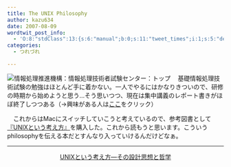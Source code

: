 ```yaml
---
title: The UNIX Philosophy
author: kazu634
date: 2007-08-09
wordtwit_post_info:
  - 'O:8:"stdClass":13:{s:6:"manual";b:0;s:11:"tweet_times";i:1;s:5:"delay";i:0;s:7:"enabled";i:1;s:10:"separation";s:2:"60";s:7:"version";s:3:"3.7";s:14:"tweet_template";b:0;s:6:"status";i:2;s:6:"result";a:0:{}s:13:"tweet_counter";i:2;s:13:"tweet_log_ids";a:1:{i:0;i:3129;}s:9:"hash_tags";a:0:{}s:8:"accounts";a:1:{i:0;s:7:"kazu634";}}'
categories:
  - つれづれ

---
```

<div class="section">
<p>
<a href="http://www.jitec.jp/index.html" onclick="__gaTracker('send', 'event', 'outbound-article', 'http://www.jitec.jp/index.html', '');" target="_blank"><img align="left" alt="情報処理推進機構：情報処理技術者試験センター：トップ" src="http://img.simpleapi.net/small/http://www.jitec.jp/index.html" border="0" /></a>
</p>
  
<p>
    　基礎情報処理技術試験の勉強はほとんど手に着かない。一人でやるにはかなりきついので、研修の時期から始めようと思う…そう思いつつ、現在は集中講義のレポート書きがほぼ終了しつつある（→興味がある人は<a href="http://www.k3.dion.ne.jp/%7Esimoom/report_harada.pdf" onclick="__gaTracker('send', 'pageview', 'http://www.k3.dion.ne.jp/%7Esimoom/report_harada.pdf');" target="blank">ここ</a>をクリック）
</p>
  
<p>
    　これからはMacにスイッチしていこうと考えているので、参考図書として<a href="https://www.amazon.co.jp/exec/obidos/ASIN/4274064069/goodpic-22/" onclick="__gaTracker('send', 'event', 'outbound-article', 'https://www.amazon.co.jp/exec/obidos/ASIN/4274064069/goodpic-22/', '『UNIXという考え方』');" target="_top">『UNIXという考え方』</a>を購入した。これから読もうと思います。こういうphilosophyを伝える本だとすんなり入っていけるんだけどなぁ。
</p>
  
<hr />
  
<center>
<a href="https://www.amazon.co.jp/exec/obidos/ASIN/4274064069/goodpic-22/" onclick="__gaTracker('send', 'event', 'outbound-article', 'https://www.amazon.co.jp/exec/obidos/ASIN/4274064069/goodpic-22/', 'UNIXという考え方―その設計思想と哲学');" target="_top">UNIXという考え方―その設計思想と哲学</a><br />
</center>
</div>
